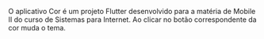 O aplicativo Cor é um projeto Flutter desenvolvido para a matéria de Mobile II do curso de Sistemas para Internet. Ao clicar no botão correspondente da cor muda o tema.
